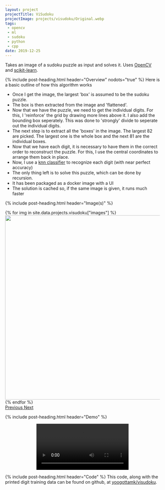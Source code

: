 ```yaml
---
layout: project
projectTitle: ViSudoku
projectImage: projects/visudoku/Original.webp
tags:
 - opencv
 - ml
 - sudoku
 - python
 - cpp
date: 2019-12-25
---
```


Takes an image of a sudoku puzzle as input and solves it. Uses <a href="https://opencv.org/" target="_blank" rel="noopener">OpenCV</a> and <a href="https://scikit-learn.org/" target="_blank" rel="noopener">scikit-learn</a>.

<div class="py-4"></div>
{% include post-heading.html header="Overview" nodots="true" %}
Here is a basic outline of how this algorithm works
<ul>
  <li>Once I get the image, the largest 'box' is assumed to be the sudoku puzzle.</li>
  <li>The box is then extracted from the image and 'flattened'.</li>
  <li>Now that we have the puzzle, we need to get the individual digits. For this, I 'reinforce' the grid by drawing more lines above it. I also add the bounding box seperately. This was done to 'strongly' divide to seperate out the individual digits.</li>
  <li>The next step is to extract all the 'boxes' in the image. The largest 82 are picked. The largest one is the whole box and the next 81 are the individual boxes.</li>
  <li>Now that we have each digit, it is necessary to have them in the correct order to reconstruct the puzzle. For this, I use the central coordinates to arrange them back in place.</li>
  <li>Now, I use a <a href="https://scikit-learn.org/stable/modules/generated/sklearn.neighbors.KNeighborsClassifier.html">knn classifier</a> to recognize each digit (with near perfect accuracy)</li>
  <li>The only thing left is to solve this puzzle, which can be done by recursion.</li>
  <li>It has been packaged as a docker image with a UI</li>
  <li>The solution is cached so, if the same image is given, it runs much faster</li>
</ul>

{% include post-heading.html header="Image(s)" %}
<div id="displayImages" class="carousel slide" data-ride="carousel">
  <div class="carousel-inner">
  {% for img in site.data.projects.visudoku["images"] %}
    <div class="carousel-item {% if forloop.first %} active {% endif %}">
      <img class="d-block mx-auto" src="{{ '/assets/images/projects/' | append: img | relative_url }}" alt="" height="600px">
    </div>
  {% endfor %}
  </div>
  <a class="carousel-control-prev" href="#displayImages" role="button" data-slide="prev">
    <span class="carousel-control-prev-icon" aria-hidden="true"></span>
    <span class="sr-only">Previous</span>
  </a>
  <a class="carousel-control-next" href="#displayImages" role="button" data-slide="next">
    <span class="carousel-control-next-icon" aria-hidden="true"></span>
    <span class="sr-only">Next</span>
  </a>
</div>

{% include post-heading.html header="Demo" %}
<div align="center" class="embed-responsive embed-responsive-16by9">
  <video controls class="embed-responsive-item">
    <source src="{{ '/assets/videos/projects/visudoku.mp4' | relative_url }}" type="video/mp4">
    Your browser does not support the video tag.
  </video>
</div>

{% include post-heading.html header="Code" %}
This code, along with the printed digit training data can be found on github, at <a href="https://github.com/yoogottamk/visudoku" target="_blank" rel="noopener">yoogottamk/visudoku</a>.
